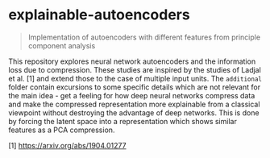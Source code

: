 # explainable-autoencoders
> Implementation of autoencoders with different features from principle component analysis

This repository explores neural network autoencoders and the information loss due to compression. These studies are inspired by the studies of Ladjal et al. [1] and extend those to the case of multiple input units. The `additional` folder contain excursions to some specific details which are not relevant for the main idea - get a feeling for how deep neural networks compress data and make the compressed representation more explainable from a classical viewpoint without destroying the advantage of deep networks. This is done by forcing the latent space into a representation which shows similar features as a PCA compression.

[1] https://arxiv.org/abs/1904.01277
